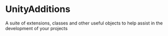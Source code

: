 # UnityAdditions
A suite of extensions, classes and other useful objects to help assist in the development of your projects

